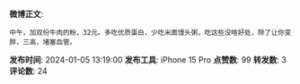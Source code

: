 **微博正文**: 
```
中午，加双份牛肉的粉，32元。多吃优质蛋白，少吃米面馒头粥，吃这些没啥好处，除了让你变胖，三高，堵塞血管。
```
**发布时间**: 2024-01-05 13:19:00
**发布工具**: iPhone 15 Pro
**点赞数**: 99
**转发数**: 3
**评论数**: 24
